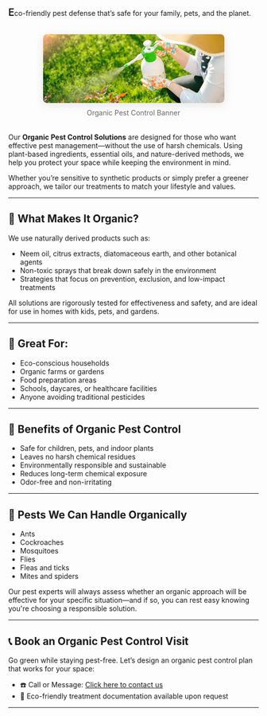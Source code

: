 <span style="font-size:1.25rem; font-weight:600">E</span>co-friendly pest defense that’s safe for your family, pets, and the planet.

<figure style="margin: 2rem auto; text-align: center;">
  <img src="/images/services/organic-pest-control-solutions.jpg" alt="Organic Pest Control Banner" style="max-width: 100%; border-radius: 0.5rem; box-shadow: 0 4px 20px rgba(0,0,0,0.1);" />
  <figcaption style="margin-top: 0.5rem; font-size: 0.875rem; color: #666;">
    Organic Pest Control Banner
  </figcaption>
</figure>


Our **Organic Pest Control Solutions** are designed for those who want effective pest management—without the use of harsh chemicals. Using plant-based ingredients, essential oils, and nature-derived methods, we help you protect your space while keeping the environment in mind.

Whether you’re sensitive to synthetic products or simply prefer a greener approach, we tailor our treatments to match your lifestyle and values.

---

## 🌿 What Makes It Organic?

We use naturally derived products such as:

- Neem oil, citrus extracts, diatomaceous earth, and other botanical agents  
- Non-toxic sprays that break down safely in the environment  
- Strategies that focus on prevention, exclusion, and low-impact treatments  

All solutions are rigorously tested for effectiveness and safety, and are ideal for use in homes with kids, pets, and gardens.

---

## 🌱 Great For:

- Eco-conscious households  
- Organic farms or gardens  
- Food preparation areas  
- Schools, daycares, or healthcare facilities  
- Anyone avoiding traditional pesticides  

---

## 💚 Benefits of Organic Pest Control

- Safe for children, pets, and indoor plants  
- Leaves no harsh chemical residues  
- Environmentally responsible and sustainable  
- Reduces long-term chemical exposure  
- Odor-free and non-irritating  

---

## 🚫 Pests We Can Handle Organically

- Ants  
- Cockroaches  
- Mosquitoes  
- Flies  
- Fleas and ticks  
- Mites and spiders  

Our pest experts will always assess whether an organic approach will be effective for your specific situation—and if so, you can rest easy knowing you're choosing a responsible solution.

---

## 📞 Book an Organic Pest Control Visit

Go green while staying pest-free. Let’s design an organic pest control plan that works for your space:

- ☎️ Call or Message: [Click here to contact us](/#contact)  
- 🧾 Eco-friendly treatment documentation available upon request  

---
